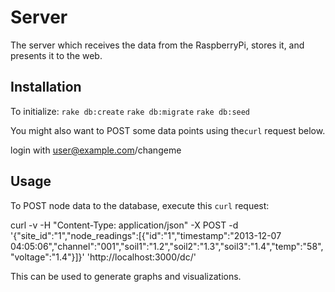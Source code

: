 Server
======

The server which receives the data from the RaspberryPi, stores it, and presents it to the web.

Installation
-----------

To initialize:
`rake db:create`
`rake db:migrate`
`rake db:seed`

You might also want to POST some data points using the`curl` request below.

login with user@example.com/changeme

Usage
-----------

To POST node data to the database, execute this `curl` request:

curl -v -H "Content-Type: application/json" -X POST -d '{"site_id":"1","node_readings":[{"id":"1","timestamp":"2013-12-07 04:05:06","channel":"001","soil1":"1.2","soil2":"1.3","soil3":"1.4","temp":"58","voltage":"1.4"}]}' 'http://localhost:3000/dc/'


This can be used to generate graphs and visualizations.

